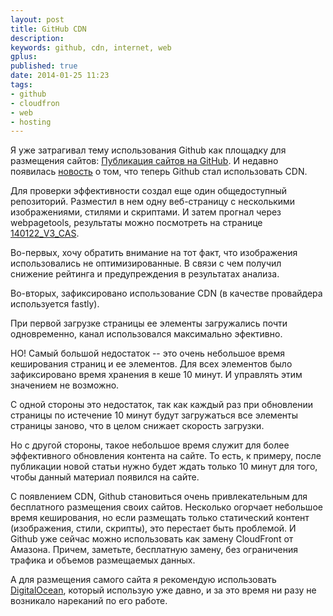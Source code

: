 ```yaml
---
layout: post
title: GitHub CDN
description: 
keywords: github, cdn, internet, web
gplus: 
published: true
date: 2014-01-25 11:23
tags:
- github
- cloudfron
- web
- hosting
---
```


Я уже затрагивал тему использования Github как площадку для размещения сайтов: [Публикация сайтов на GitHub](http://www.juev.ru/2012/06/08/github/ "Публикация сайтов на GitHub"). И недавно появилась [новость](https://github.com/blog/1715-faster-more-awesome-github-pages) о том, что теперь Github стал использовать CDN.

Для проверки эффективности создал еще один общедоступный репозиторий. Разместил в нем одну веб-страницу с несколькими изображениями, стилями и скриптами. И затем прогнал через webpagetools, результаты можно посмотреть на странице [140122_V3_CAS](http://www.webpagetest.org/result/140122_V3_CAS/).

Во-первых, хочу обратить внимание на тот факт, что изображения использовались не оптимизированные. В связи с чем получил снижение рейтинга и предупреждения в результатах анализа.

Во-вторых, зафиксировано использование CDN (в качестве провайдера используется fastly).

При первой загрузке страницы ее элементы загружались почти одновременно, канал использовался максимально эфективно.

НО! Самый большой недостаток -- это очень небольшое время кеширования страниц и ее элементов. Для всех элементов было зафиксировано время хранения в кеше 10 минут. И управлять этим значением не возможно.

С одной стороны это недостаток, так как каждый раз при обновлении страницы по истечение 10 минут будут загружаться все элементы страницы заново, что в целом снижает скорость загрузки. 

Но с другой стороны, такое небольшое время служит для более эффективного обновления контента на сайте. То есть, к примеру, после публикации новой статьи нужно будет ждать только 10 минут для того, чтобы данный материал появился на сайте.

С появлением CDN, Github становиться очень привлекательным для бесплатного размещения своих сайтов. Несколько огорчает небольшое время кеширования, но если размещать только статический контент (изображения, стили, скрипты), это перестает быть проблемой. И Github уже сейчас можно использовать как замену CloudFront от Амазона. Причем, заметьте, бесплатную замену, без ограничения трафика и объемов размещаемых данных.

А для размещения самого сайта я рекомендую использовать [DigitalOcean](https://www.digitalocean.com/?refcode=c5cb9e6574a7 "DigitalOcean VPS hoster"), который использую уже давно, и за это время ни разу не возникало нареканий по его работе.